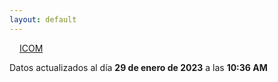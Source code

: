 ```yaml
---
layout: default
---
```

<a href="planes/ICOM/" style="padding: 1rem;">ICOM</a>
<p class_="text-center text-muted">Datos actualizados al día <b>29 de enero de 2023</b> a las <b>10:36 AM</b></p>